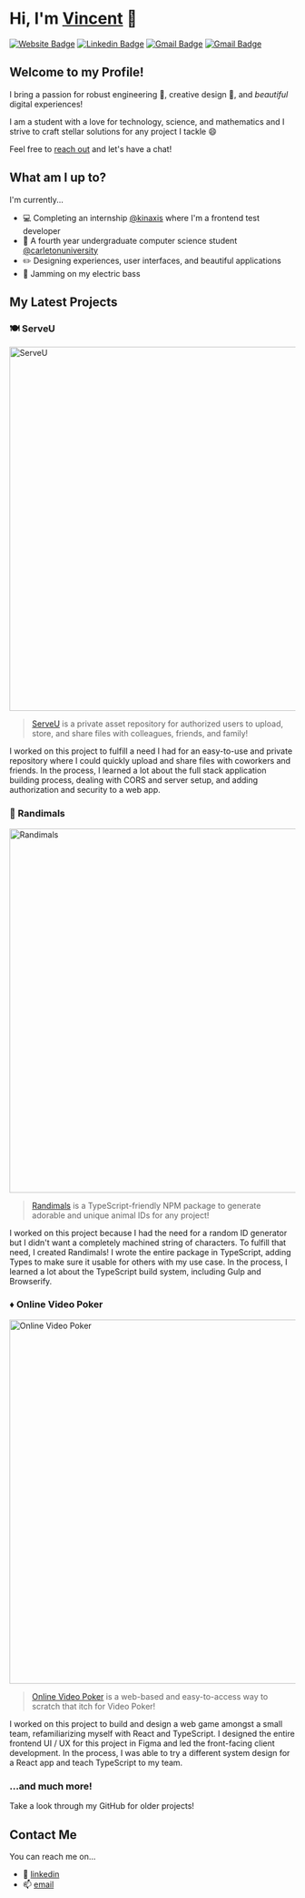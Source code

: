 # Hi, I'm [Vincent](https://vincentnguyen.ca) 🌺

[![Website Badge](https://img.shields.io/badge/-vincentnguyen.ca-EF444F?style=flat&logo=google-chrome&logoColor=white&link=https://vincentnguyen.ca)](https://vincentnguyen.ca)
[![Linkedin Badge](https://img.shields.io/badge/-vinhvn-EF444F?style=flat&logo=Linkedin&logoColor=white&link=https://www.linkedin.com/in/vinhvn/)](https://www.linkedin.com/in/vinhvn/)
[![Gmail Badge](https://img.shields.io/badge/-resume.pdf-EF444F?style=flat&logo=pinboard&logoColor=white&link=https://vincentnguyen.ca/resume_2021.pdf)](https://vincentnguyen.ca/resume_2021.pdf)
[![Gmail Badge](https://img.shields.io/badge/-vinhh.nguyen@carleton.ca-EF444F?style=flat&logo=Gmail&logoColor=white&link=mailto:vinhh.nguyen@carleton.ca)](mailto:vinhh.nguyen@carleton.ca)

## Welcome to my Profile!

I bring a passion for robust engineering 🚀, creative design 🎨, and *beautiful* digital experiences!

I am a student with a love for technology, science, and mathematics and I strive to craft stellar solutions for any project I tackle 😄

Feel free to [reach out](#contact-me) and let's have a chat!

## What am I up to?

I'm currently...

- 💻 Completing an internship [@kinaxis](https://kinaxis.com) where I'm a frontend test developer
- 📖 A fourth year undergraduate computer science student [@carletonuniversity](https://carleton.ca)
- ✏️ Designing experiences, user interfaces, and beautiful applications
- 🎸 Jamming on my electric bass

## My Latest Projects

### 🍽️ ServeU

<img src="https://s.vincentnguyen.ca/SpinuloseRightAustraliansilkyterrier.png" alt="ServeU" width="640px">

> [ServeU](https://github.com/vinhvn/serve-u) is a private asset repository for authorized users to upload, store, and share files with colleagues, friends, and family!

I worked on this project to fulfill a need I had for an easy-to-use and private repository where I could quickly upload and share files with coworkers and friends. In the process, I learned a lot about the full stack application building process, dealing with CORS and server setup, and adding authorization and security to a web app.

### 🐻 Randimals

<img src="https://i.imgur.com/6gDeANq.png" alt="Randimals" width="640px">

> [Randimals](https://github.com/vinhvn/randimals) is a TypeScript-friendly NPM package to generate adorable and unique animal IDs for any project!

I worked on this project because I had the need for a random ID generator but I didn't want a completely machined string of characters. To fulfill that need, I created Randimals! I wrote the entire package in TypeScript, adding Types to make sure it usable for others with my use case. In the process, I learned a lot about the TypeScript build system, including Gulp and Browserify.

### ♦️ Online Video Poker

<img src="https://i.imgur.com/i7AZcqK.gif" alt="Online Video Poker" width="640px">

> [Online Video Poker](https://github.com/NAEK2K/online-video-poker) is a web-based and easy-to-access way to scratch that itch for Video Poker!

I worked on this project to build and design a web game amongst a small team, refamiliarizing myself with React and TypeScript. I designed the entire frontend UI / UX for this project in Figma and led the front-facing client development. In the process, I was able to try a different system design for a React app and teach TypeScript to my team.

### ...and much more!

Take a look through my GitHub for older projects!

## Contact Me

You can reach me on...

- 🔖 [linkedin](https://www.linkedin.com/in/vinhvn)
- 📫 [email](mailto:vinhh.nguyen@carleton.ca)
